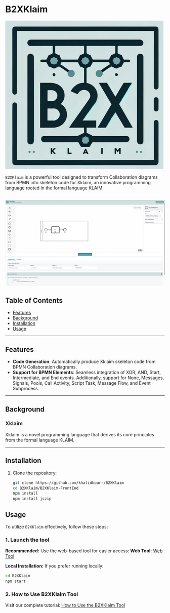 # B2XKlaim


  <img src="https://github.com/PROSLab/B2XKlaim/blob/main/b2xklaim.jpg" width="500" height="auto">



`B2XKlaim` is a powerful tool designed to transform Collaboration diagrams from BPMN into skeleton code for Xklaim, an innovative programming language rooted in the formal language KLAIM.

![B2XKlaim Logo](https://github.com/khalidbourr/B2XKlaim/blob/main/Screenshot%20from%202025-02-26%2022-10-16.png)
---

## Table of Contents

- [Features](#features)
- [Background](#background)
- [Installation](#installation)
- [Usage](#usage)

---

## Features

- **Code Generation**: Automatically produce Xklaim skeleton code from BPMN Collaboration diagrams.
- **Support for BPMN Elements**: Seamless integration of XOR, AND, Start, Intermediate, and End events. Additionally, support for None, Messages, Signals, Pools, Call Activity, Script Task, Message Flow, and Event Subprocess.

---

## Background

### Xklaim

Xklaim is a novel programming language that derives its core principles from the formal language KLAIM. 

---

## Installation

1. Clone the repository:
   ```bash
   git clone https://github.com/khalidbourr/B2XKlaim
   cd B2XKlaim/B2XKlaim-FrontEnd
   npm install
   npm install jszip

   ```
## Usage

To utilize `B2XKlaim` effectively, follow these steps:

### 1. Launch the tool
**Recommended:** Use the web-based tool for easier access:
    **Web Tool:** [Web Tool](https://kbourr.com/b2xklaim/)

**Local Installation:** If you prefer running locally:
   ```bash
   cd B2XKlaim
   npm start
```
### 2. How to Use B2XKlaim Tool

Visit our complete tutorial: [How to Use the B2XKlaim Tool](https://kbourr.com/how-to-use-b2xkaim-tool/)
